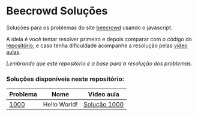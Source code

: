 # Beecrowd Soluções

Soluções para os problemas do site [beecrowd](https://www.beecrowd.com.br/) usando o javascript.

A ideia é você tentar resolver primeiro e depois comparar com o código do [repositório](https://github.com/fernandoleonid/beecrowd), e caso tenha dificuldade acompanhe a resolução pelas [vídeo aulas](https://youtube.com/playlist?list=PLDgemkIT111D6IXfUr5CTNLWL9ouD8xfG).

_Lembrando que este repositório é a base para a resolução dos problemas._


### Soluções disponíveis neste repositório:

| Problema  |  Nome  |  Vídeo aula |
| --------- | ------ | --------- |
|  [1000](./problems/1000.js) | Hello World! | [Solução 1000](https://www.youtube.com/fernandoleonid/) |
